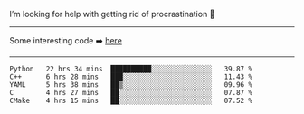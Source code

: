 I’m looking for help with getting rid of procrastination 🤔

-----

Some interesting code :arrow_right: [here](https://github.com/zhen8838/playground)

-----

<!--START_SECTION:waka-->
```text
Python   22 hrs 34 mins  ██████████░░░░░░░░░░░░░░░   39.87 % 
C++      6 hrs 28 mins   ███░░░░░░░░░░░░░░░░░░░░░░   11.43 % 
YAML     5 hrs 38 mins   ██▒░░░░░░░░░░░░░░░░░░░░░░   09.96 % 
C        4 hrs 27 mins   ██░░░░░░░░░░░░░░░░░░░░░░░   07.87 % 
CMake    4 hrs 15 mins   ██░░░░░░░░░░░░░░░░░░░░░░░   07.52 % 
```
<!--END_SECTION:waka-->

<!--
**zhen8838/zhen8838** is a ✨ _special_ ✨ repository because its `README.md` (this file) appears on your GitHub profile.

Here are some ideas to get you started:

- 🔭 I’m currently working on ...
- 🌱 I’m currently learning ...
- 👯 I’m looking to collaborate on ...
 ...
- 💬 Ask me about ...
- 📫 How to reach me: ...
- 😄 Pronouns: ...
- ⚡ Fun fact: ...
-->
